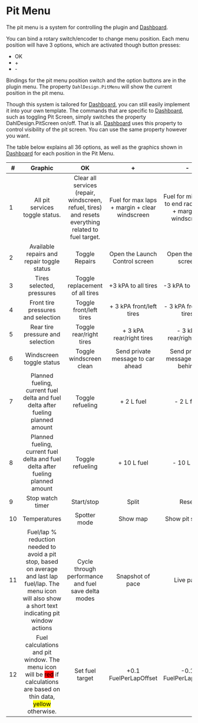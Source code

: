 # Pit Menu

The pit menu is a system for controlling the plugin and [Dashboard](https://github.com/andreasdahl1987/DahlDesignDash).&#x20;

You can bind a rotary switch/encoder to change menu position. Each menu position will have 3 options, which are activated though button presses:

* OK
* \+
* \-

Bindings for the pit menu position switch and the option buttons are in the plugin menu. The property `DahlDesign.PitMenu` will show the current position in the pit menu.

Though this system is tailored for [Dashboard](https://github.com/andreasdahl1987/DahlDesignDash), you can still easily implement it into your own template. The commands that are specific to [Dashboard](https://github.com/andreasdahl1987/DahlDesignDash), such as toggling Pit Screen, simply switches the property DahlDesign.PitScreen on/off. That is all. [Dashboard](https://github.com/andreasdahl1987/DahlDesignDash) uses this property to control visibility of the pit screen. You can use the same property however you want.&#x20;

The table below explains all 36 options, as well as the graphics shown in [Dashboard](https://github.com/andreasdahl1987/DahlDesignDash) for each position in the Pit Menu.&#x20;

| #  |                                                                                                     Graphic                                                                                                     |                                         OK                                        |                       +                       |                             -                            |
| -- | :-------------------------------------------------------------------------------------------------------------------------------------------------------------------------------------------------------------: | :-------------------------------------------------------------------------------: | :-------------------------------------------: | :------------------------------------------------------: |
| 1  |                                                                                         All pit services toggle status.                                                                                         | Clear all services (repair, windscreen, refuel, tires) and resets everything related to fuel target. | Fuel for max laps + margin + clear windscreen | Fuel for minimum to end race/stint + margin + windscreen |
| 2  |                                                                                    Available repairs and repair toggle status                                                                                   |                                   Toggle Repairs                                  |         Open the Launch Control screen        |                   Open the Pace screen                   |
| 3  |                                                                                            Tires selected, pressures                                                                                            |                          Toggle replacement of all tires                          |              +3 kPA to all tires              |                    -3 kPA to all tires                   |
| 4  |                                                                                        Front tire pressures and selection                                                                                       |                              Toggle front/left tires                              |            + 3 kPA front/left tires           |                 - 3 kPA front/left tires                 |
| 5  |                                                                                         Rear tire pressure and selection                                                                                        |                              Toggle rear/right tires                              |            + 3 kPA rear/right tires           |                 - 3 kPA rear/right tires                 |
| 6  |                                                                                             Windscreen toggle status                                                                                            |                              Toggle windscreen clean                              |       Send private message to car ahead       |            Send private message to car behind            |
| 7  |                                                                 Planned fueling, current fuel delta and fuel delta after fueling planned amount                                                                 |                                  Toggle refueling                                 |                   + 2 L fuel                  |                        - 2 L fuel                        |
| 8  |                                                                 Planned fueling, current fuel delta and fuel delta after fueling planned amount                                                                 |                                  Toggle refueling                                 |                  + 10 L fuel                  |                        - 10 L fuel                       |
| 9  |                                                                                                 Stop watch timer                                                                                                |                                     Start/stop                                    |                     Split                     |                           Reset                          |
| 10 |                                                                                                   Temperatures                                                                                                  |                                    Spotter mode                                   |                    Show map                   |                      Show pit screen                     |
| 11 |                         Fuel/lap % reduction needed to avoid a pit stop, based on average and last lap fuel/lap. The menu icon will also show a short text indicating pit window actions                        |                Cycle through performance and fuel save delta modes                |                Snapshot of pace               |                         Live pace                        |
| 12 | Fuel calculations and pit window. The menu icon will be <mark style="background-color:red;">red</mark> if calculations are based on thin data, <mark style="background-color:yellow;">yellow</mark> otherwise.  |                                  Set fuel target                                  |             +0.1 FuelPerLapOffset             |                   -0.1 FuelPerLapOffset                  |
